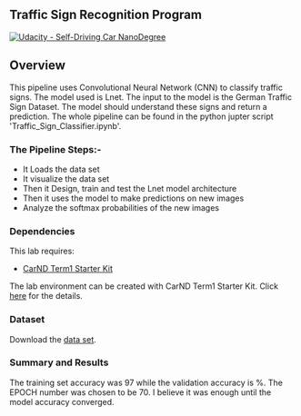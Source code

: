 ## Traffic Sign Recognition Program
[![Udacity - Self-Driving Car NanoDegree](https://s3.amazonaws.com/udacity-sdc/github/shield-carnd.svg)](http://www.udacity.com/drive)

Overview
---
This pipeline uses Convolutional Neural Network (CNN) to classify traffic signs. The model used is Lnet. The input to the model is the German Traffic Sign Dataset. The model should understand these signs and return a prediction. The whole pipeline can be found in the python jupter script 'Traffic_Sign_Classifier.ipynb'.  




### The Pipeline Steps:-
* It Loads the data set
* It visualize the data set
* Then it Design, train and test the Lnet model architecture
* Then it uses the model to make predictions on new images
* Analyze the softmax probabilities of the new images

### Dependencies
This lab requires:

* [CarND Term1 Starter Kit](https://github.com/udacity/CarND-Term1-Starter-Kit)

The lab environment can be created with CarND Term1 Starter Kit. Click [here](https://github.com/udacity/CarND-Term1-Starter-Kit/blob/master/README.md) for the details.

### Dataset

Download the [data set](https://s3.amazonaws.com/video.udacity-data.com/topher/2017/February/5898cd6f_traffic-signs-data/traffic-signs-data.zip). 

### Summary and Results

The training set accuracy was 97 while the validation accuracy is  %. The EPOCH number was chosen to be 70. I believe it was enough until the model accuracy converged. 
